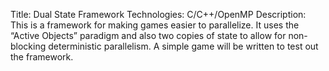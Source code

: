 Title: Dual State Framework
Technologies: C/C++/OpenMP
Description:  This is a framework for making games easier to parallelize. It uses the “Active Objects” paradigm and also two copies of state to allow for non-blocking deterministic parallelism. A simple game will be written to test out the framework.